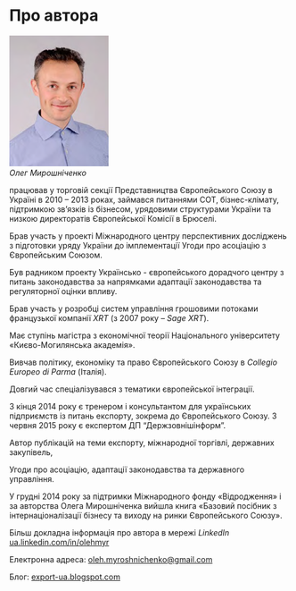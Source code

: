 # Про автора

![image](1-2.png) <br>
*Олег Мирошніченко*

працював у торговій секції Представництва Європейського Союзу в Україні в 2010 – 2013 роках, займався питаннями СОТ, бізнес-клімату, підтримкою зв’язків із бізнесом, урядовими структурами України та низкою директоратів Європейської Комісії в Брюселі.

Брав участь у проекті Міжнародного центру перспективних досліджень з підготовки уряду України до імплементації Угоди про асоціацію з Європейським Союзом.

Був радником проекту Українсько - європейського дорадчого центру з питань законодавства за напрямками адаптації законодавства та регуляторної оцінки впливу.

Брав участь у розробці систем управління грошовими потоками французької компанії *XRT* (з 2007 року – *Sage XRT*).

Має ступінь магістра з економічної теорії Національного університету «Києво-Могилянська академія».

Вивчав політику, економіку та право Європейського Союзу в *Collegio Europeо di Parma* (Італія).

Довгий час спеціалізувався з тематики європейської інтеграції.

З кінця 2014 року є тренером і консультантом для українських підприємств із питань експорту, зокрема до Європейського Союзу. З червня 2015 року є експертом ДП “Держзовнішінформ”.

Автор публікацій на теми експорту, міжнародної торгівлі, державних закупівель,

Угоди про асоціацію, адаптації законодавства та державного управління.

У грудні 2014 року за підтримки Міжнародного фонду «Відродження» і за авторства Олега Мирошніченка вийшла книга «Базовий посібник з інтернаціоналізації бізнесу та виходу на ринки Європейського Союзу».

Більш докладна інформація про автора в мережі *LinkedIn* <br>
<a href="http://ua.linkedin.com/in/olehmyr">ua.linkedin.com/in/olehmyr</a>

Електронна адреса: oleh.myroshnichenko@gmail.com

Блог: <a href="http://export-ua.blogspot.com">export-ua.blogspot.com</a>